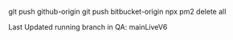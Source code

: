 git push github-origin
git push bitbucket-origin
npx pm2 delete all

Last Updated running branch in QA: mainLiveV6